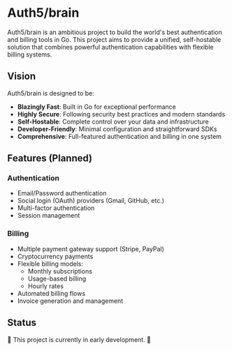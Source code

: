 # Auth5/brain

Auth5/brain is an ambitious project to build the world's best authentication and billing tools in Go. This project aims to provide a unified, self-hostable solution that combines powerful authentication capabilities with flexible billing systems.

## Vision

Auth5/brain is designed to be:

- **Blazingly Fast**: Built in Go for exceptional performance
- **Highly Secure**: Following security best practices and modern standards
- **Self-Hostable**: Complete control over your data and infrastructure
- **Developer-Friendly**: Minimal configuration and straightforward SDKs
- **Comprehensive**: Full-featured authentication and billing in one system

## Features (Planned)

### Authentication

- Email/Password authentication
- Social login (OAuth) providers (Gmail, GitHub, etc.)
- Multi-factor authentication
- Session management

### Billing

- Multiple payment gateway support (Stripe, PayPal)
- Cryptocurrency payments
- Flexible billing models:
  - Monthly subscriptions
  - Usage-based billing
  - Hourly rates
- Automated billing flows
- Invoice generation and management

## Status

🚧 This project is currently in early development. 🚧
